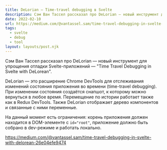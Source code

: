 ```yaml
---
title: DeLorian — Time-travel debugging в Svelte
description: Сэм Ван Тассел рассказал про DeLorian — новый инструмент для упрощения отладки Svelte-приложений
date: 2022-02-10
url: https://medium.com/@vantassel.sam/time-travel-debugging-in-svelte-with-delorean-26e04efe9474
tags:
  - svelte 
  - debug 
  - tool
layout: layouts/post.njk
---
```

Сэм Ван Тассел рассказал про DeLorian — новый инструмент для упрощения отладки Svelte-приложений — "Time Travel Debugging in Svelte with DeLorean".

DeLorian — это расширение Chrome DevTools для отслеживания изменений состояния приложения во времени (time-travel debugging). При изменении состояния создаётся снапшот, к которому можно вернуться в любое время. Перемещение по истории работает также как в Redux DevTools. Также DeLorian отображает дерево компонентов и связанные с ними переменные.

На данный момент есть ограничения: корень приложения должен находится в DOM-элементе с `id="root"`, приложение должно быть собрано в dev-режиме и работать локально.

https://medium.com/@vantassel.sam/time-travel-debugging-in-svelte-with-delorean-26e04efe9474
